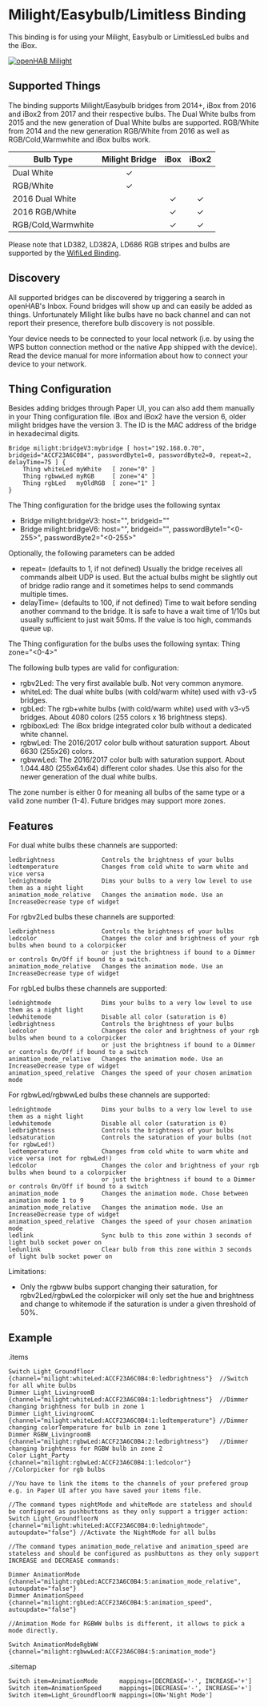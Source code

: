# Milight/Easybulb/Limitless Binding

This binding is for using your Milight, Easybulb or LimitlessLed bulbs and the iBox.

[![openHAB Milight](https://img.youtube.com/vi/zNe9AkQbfmc/0.jpg)](https://www.youtube.com/watch?v=zNe9AkQbfmc)

## Supported Things

The binding supports Milight/Easybulb bridges from 2014+, iBox from 2016 and iBox2 from 2017 and their respective bulbs.
The Dual White bulbs from 2015 and the new generation of Dual White bulbs are supported.
RGB/White from 2014 and the new generation RGB/White from 2016 as well as RGB/Cold,Warmwhite and iBox bulbs work.

| Bulb Type          | Milight Bridge | iBox  | iBox2 |
|--------------------|:--------------:|:-----:|:-----:|
| Dual White         |       ✓        |       |       |
| RGB/White          |       ✓        |       |       |
| 2016 Dual White    |                |   ✓   |   ✓   |
| 2016 RGB/White     |                |   ✓   |   ✓   |
| RGB/Cold,Warmwhite |                |   ✓   |   ✓   |

Please note that LD382, LD382A, LD686 RGB stripes and bulbs are supported by the
[WifiLed Binding](https://www.openhab.org/addons/bindings/wifiled/).

## Discovery

All supported bridges can be discovered by triggering a search in openHAB's Inbox.
Found bridges will show up and can easily be added as things.
Unfortunately Milight like bulbs have no back channel and can not report their presence, therefore
bulb discovery is not possible.

Your device needs to be connected to your local network (i.e. by using the WPS button connection method or the native App shipped with the device).
Read the device manual for more information about how to connect your device to your network.

## Thing Configuration

Besides adding bridges through Paper UI, you can also add them manually in your Thing
configuration file.
iBox and iBox2 have the version 6, older milight bridges have the version 3.
The ID is the MAC address of the bridge in hexadecimal digits.

    Bridge milight:bridgeV3:mybridge [ host="192.168.0.70", bridgeid="ACCF23A6C0B4", passwordByte1=0, passwordByte2=0, repeat=2, delayTime=75 ] {
        Thing whiteLed myWhite   [ zone="0" ]
        Thing rgbwwLed myRGB     [ zone="4" ]
        Thing rgbLed   myOldRGB  [ zone="1" ]
    }

The Thing configuration for the bridge uses the following syntax

* Bridge milight:bridgeV3:<any name> host="<IP-Address of bridge>", bridgeid="<mac>"
* Bridge milight:bridgeV6:<any name> host="<IP-Address of bridge>", bridgeid="<mac>", passwordByte1="<0-255>", passwordByte2="<0-255>"
    
Optionally, the following parameters can be added

* repeat=<integer> (defaults to 1, if not defined)
  Usually the bridge receives all commands albeit UDP is used. But the actual bulbs might be slightly out of bridge radio range and it sometimes helps to send commands multiple times.
* delayTime=<integer for ms> (defaults to 100, if not defined)
  Time to wait before sending another command to the bridge. It is safe to have a wait time of 1/10s but usually sufficient to just wait 50ms. If the value is too high, commands queue up.


The Thing configuration for the bulbs uses the following syntax:
Thing <type of bulb> <any name> zone="<0-4>"

The following bulb types are valid for configuration:

*   rgbv2Led:   The very first available bulb. Not very common anymore.
*   whiteLed:   The dual white bulbs (with cold/warm white) used with v3-v5 bridges.
*   rgbLed:     The rgb+white bulbs (with cold/warm white) used with v3-v5 bridges. About 4080 colors (255 colors x 16 brightness steps).
*   rgbiboxLed: The iBox bridge integrated color bulb without a dedicated white channel.
*   rgbwLed:    The 2016/2017 color bulb without saturation support. About 6630 (255x26) colors.
*   rgbwwLed:   The 2016/2017 color bulb with saturation support. About 1.044.480 (255x64x64) different color shades. Use this also for the newer generation of the dual white bulbs.

The zone number is either 0 for meaning all bulbs of the same type or a valid zone number (1-4).
Future bridges may support more zones.

## Features

For dual white bulbs these channels are supported:

    ledbrightness             Controls the brightness of your bulbs
    ledtemperature            Changes from cold white to warm white and vice versa
    lednightmode              Dims your bulbs to a very low level to use them as a night light
    animation_mode_relative   Changes the animation mode. Use an IncreaseDecrease type of widget

For rgbv2Led bulbs these channels are supported:

    ledbrightness             Controls the brightness of your bulbs
    ledcolor                  Changes the color and brightness of your rgb bulbs when bound to a colorpicker
                              or just the brightness if bound to a Dimmer or controls On/Off if bound to a switch.
    animation_mode_relative   Changes the animation mode. Use an IncreaseDecrease type of widget

For rgbLed bulbs these channels are supported:

    lednightmode              Dims your bulbs to a very low level to use them as a night light
    ledwhitemode              Disable all color (saturation is 0)
    ledbrightness             Controls the brightness of your bulbs
    ledcolor                  Changes the color and brightness of your rgb bulbs when bound to a colorpicker
                              or just the brightness if bound to a Dimmer or controls On/Off if bound to a switch
    animation_mode_relative   Changes the animation mode. Use an IncreaseDecrease type of widget
    animation_speed_relative  Changes the speed of your chosen animation mode

For rgbwLed/rgbwwLed bulbs these channels are supported:

    lednightmode              Dims your bulbs to a very low level to use them as a night light
    ledwhitemode              Disable all color (saturation is 0)
    ledbrightness             Controls the brightness of your bulbs
    ledsaturation             Controls the saturation of your bulbs (not for rgbwLed!)
    ledtemperature            Changes from cold white to warm white and vice versa (not for rgbwLed!)
    ledcolor                  Changes the color and brightness of your rgb bulbs when bound to a colorpicker
                              or just the brightness if bound to a Dimmer or controls On/Off if bound to a switch
    animation_mode            Changes the animation mode. Chose between animation mode 1 to 9
    animation_mode_relative   Changes the animation mode. Use an IncreaseDecrease type of widget
    animation_speed_relative  Changes the speed of your chosen animation mode
    ledlink                   Sync bulb to this zone within 3 seconds of light bulb socket power on
    ledunlink                 Clear bulb from this zone within 3 seconds of light bulb socket power on


Limitations:

*   Only the rgbww bulbs support changing their saturation, for rgbv2Led/rgbwLed the colorpicker will only set the hue and brightness and change to whitemode if the saturation is under a given threshold of 50%.

## Example

.items

```
Switch Light_Groundfloor	{channel="milight:whiteLed:ACCF23A6C0B4:0:ledbrightness"}  //Switch for all white bulbs
Dimmer Light_LivingroomB	{channel="milight:whiteLed:ACCF23A6C0B4:1:ledbrightness"}  //Dimmer changing brightness for bulb in zone 1
Dimmer Light_LivingroomC	{channel="milight:whiteLed:ACCF23A6C0B4:1:ledtemperature"} //Dimmer changing colorTemperature for bulb in zone 1
Dimmer RGBW_LivingroomB		{channel="milight:rgbwLed:ACCF23A6C0B4:2:ledbrightness"}   //Dimmer changing brightness for RGBW bulb in zone 2
Color Light_Party           {channel="milight:rgbwLed:ACCF23A6C0B4:1:ledcolor"}        //Colorpicker for rgb bulbs

//You have to link the items to the channels of your prefered group e.g. in Paper UI after you have saved your items file.

//The command types nightMode and whiteMode are stateless and should be configured as pushbuttons as they only support a trigger action:
Switch Light_GroundfloorN	{channel="milight:whiteLed:ACCF23A6C0B4:0:lednightmode", autoupdate="false"} //Activate the NightMode for all bulbs

//The command types animation_mode_relative and animation_speed are stateless and should be configured as pushbuttons as they only support INCREASE and DECREASE commands:

Dimmer AnimationMode		{channel="milight:rgbLed:ACCF23A6C0B4:5:animation_mode_relative", autoupdate="false"}
Dimmer AnimationSpeed		{channel="milight:rgbLed:ACCF23A6C0B4:5:animation_speed", autoupdate="false"}

//Animation Mode for RGBWW bulbs is different, it allows to pick a mode directly.

Switch AnimationModeRgbWW	{channel="milight:rgbwwLed:ACCF23A6C0B4:5:animation_mode"}
```

.sitemap

```
Switch item=AnimationMode      mappings=[DECREASE='-', INCREASE='+']
Switch item=AnimationSpeed     mappings=[DECREASE='-', INCREASE='+']
Switch item=Light_GroundfloorN mappings=[ON='Night Mode']
```
